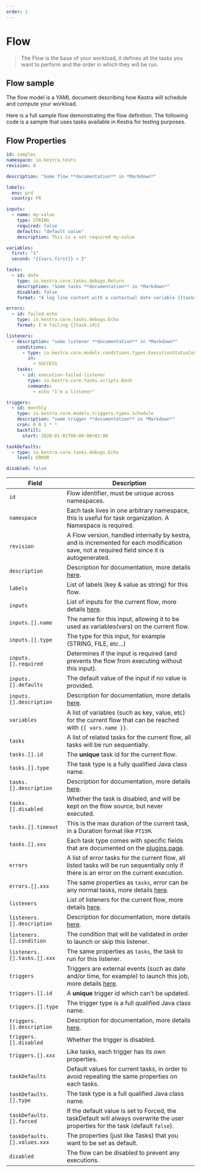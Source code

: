 ```yaml
---
order: 1
---
```


# Flow
> The Flow is the base of your workload, it defines all the tasks you want to perform and the order in which they will be run.

## Flow sample

The flow model is a YAML document describing how Kestra will schedule and compute your workload.

Here is a full sample flow demonstrating the flow definition.
The following code is a sample that uses tasks available in Kestra for testing purposes.

## Flow Properties

```yaml
id: samples
namespace: io.kestra.tests
revision: 8

description: "Some flow **documentation** in *Markdown*"

labels:
  env: prd
  country: FR

inputs:
  - name: my-value
    type: STRING
    required: false
    defaults: "default value"
    description: This is a not required my-value

variables:
  first: "1"
  second: "{{vars.first}} > 2"

tasks:
  - id: date
    type: io.kestra.core.tasks.debugs.Return
    description: "Some tasks **documentation** in *Markdown*"
    disabled: false
    format: "A log line content with a contextual date variable {{taskrun.startDate}}"

errors:
  - id: failed-echo
    type: io.kestra.core.tasks.debugs.Echo
    format: I'm failing {{task.id}}

listeners:
  - description: "some listener **documentation** in *Markdown*"
    conditions:
      - type: io.kestra.core.models.conditions.types.ExecutionStatusCondition
        in:
          - SUCCESS
    tasks:
      - id: execution-failed-listener
        type: io.kestra.core.tasks.scripts.Bash
        commands:
          - echo "I'm a listener"

triggers:
  - id: monthly
    type: io.kestra.core.models.triggers.types.Schedule
    description: "some trigger **documentation** in *Markdown*"
    cron: 0 0 1 * *
    backfill:
      start: 2020-01-01T00:00:00+02:00

taskDefaults:
  - type: io.kestra.core.tasks.debugs.Echo
    level: ERROR

disabled: false
```


| Field | Description |
| ---------- | ----------- |
|`id`|Flow identifier, must be unique across namespaces.|
|`namespace`|Each task lives in one arbitrary namespace, this is useful for task organization. A Namespace is required.|
|`revision`|A Flow version, handled internally by kestra, and is incremented for each modification save, not a required field since it is autogenerated.|
|`description`|Description for documentation, more details [here](../documentation/).|
|`labels`|List of labels (key & value as string) for this flow.|
|`inputs`|List of inputs for the current flow, more details [here](../inputs/).|
|`inputs.[].name`|The name for this input, allowing it to be used as variables(vars) on the current flow.|
|`inputs.[].type`|The type for this input, for example (STRING, FILE, etc...)|
|`inputs.[].required`|Determines if the input is required (and prevents the flow from executing without this input).|
|`inputs.[].defaults`|The default value of the input if no value is provided.|
|`inputs.[].description`|Description for documentation, more details [here](../documentation/).|
|`variables`|A list of variables (such as key, value, etc) for the current flow that can be reached with <code v-pre>{{ vars.name }}</code>.|
|`tasks`|A list of related tasks for the current flow, all tasks will be run sequentially.|
|`tasks.[].id`|The **unique** task id for the current flow.|
|`tasks.[].type`|The task type is a fully qualified Java class name.|
|`tasks.[].description`|Description for documentation, more details [here](../documentation/).|
|`tasks.[].disabled`|Whether the task is disabled, and will be kept on the flow source, but never executed.|
|`tasks.[].timeout`|This is the max duration of the current task, in a Duration format like `PT15M`.|
|`tasks.[].xxx`|Each task type comes with specific fields that are documented on the [plugins page](../../../plugins/).|
|`errors`|A list of error tasks for the current flow, all listed tasks will be run sequentially only if there is an error on the current execution.|
|`errors.[].xxx`|The same properties as `tasks`, error can be any normal tasks, more details [here](../errors-handling/).|
|`listeners`|List of listeners for the current flow, more details [here](../listeners/).|
|`listeners.[].description`|Description for documentation, more details [here](../documentation/).|
|`listeners.[].condition`|The condition that will be validated in order to launch or skip this listener.|
|`listeners.[].tasks.[].xxx`|The same properties as `tasks`, the task to run for this listener.|
|`triggers`|Triggers are external events (such as date and/or time, for example) to launch this job, more details [here](../triggers/).|
|`triggers.[].id`|A **unique** trigger id which can't be updated.|
|`triggers.[].type`|The trigger type is a full qualified Java class name.|
|`triggers.[].description`|Description for documentation, more details [here](../documentation/).|
|`triggers.[].disabled`| Whether the trigger is disabled.|
|`triggers.[].xxx`|Like tasks, each trigger has its own properties.|
|`taskDefaults`|Default values for current tasks, in order to avoid repeating the same properties on each tasks.|
|`taskDefaults.[].type`|The task type is a full qualified Java class name.|
|`taskDefaults.[].forced`|If the default value is set to Forced, the taskDefault will always overwrite the user properties for the task (default `false`).|
|`taskDefaults.[].values.xxx`|The properties (just like Tasks) that you want to be set as default.|
|`disabled`|The flow can be disabled to prevent any executions.|
